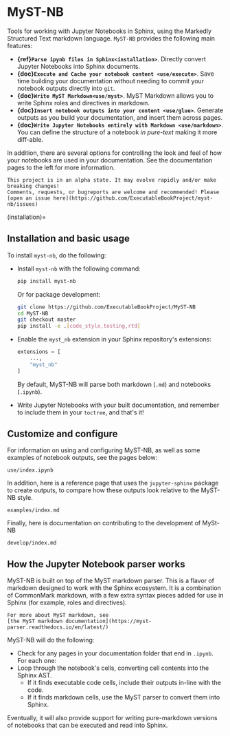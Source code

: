 # MyST-NB

Tools for working with Jupyter Notebooks in Sphinx, using the
Markedly Structured Text markdown language. `MyST-NB` provides the following main
features:

* **{ref}`Parse ipynb files in Sphinx<installation>`**. Directly convert Jupyter
  Notebooks into Sphinx documents.
* **{doc}`Execute and Cache your notebook content <use/execute>`**.
  Save time building your documentation without needing to commit your notebook outputs
  directly into `git`.
* **{doc}`Write MyST Markdown<use/myst>`**. MyST Markdown
  allows you to write Sphinx roles and directives in markdown.
* **{doc}`Insert notebook outputs into your content <use/glue>`**. Generate outputs
  as you build your documentation, and insert them across pages.
* **{doc}`Write Jupyter Notebooks entirely with Markdown <use/markdown>`**. You can
  define the structure of a notebook *in pure-text* making it more diff-able.

In addition, there are several options for controlling the look and feel of how your
notebooks are used in your documentation. See the documentation pages to the left for
more information.

```{warning}
This project is in an alpha state. It may evolve rapidly and/or make breaking changes!
Comments, requests, or bugreports are welcome and recommended! Please
[open an issue here](https://github.com/ExecutableBookProject/myst-nb/issues)
```

(installation)=
## Installation and basic usage

To install `myst-nb`, do the following:

* Install `myst-nb` with the following command:

  ```bash
  pip install myst-nb
  ```

  Or for package development:

  ```bash
  git clone https://github.com/ExecutableBookProject/MyST-NB
  cd MyST-NB
  git checkout master
  pip install -e .[code_style,testing,rtd]
  ```

* Enable the `myst_nb` extension in your Sphinx repository's extensions:

  ```python
  extensions = [
      ...,
      "myst_nb"
  ]
  ```

  By default, MyST-NB will parse both markdown (`.md`) and notebooks (`.ipynb`).

* Write Jupyter Notebooks with your built documentation, and remember to include them
  in your `toctree`, and that's it!

## Customize and configure

For information on using and configuring MyST-NB, as well as some examples of notebook
outputs, see the pages below:

```{toctree}
use/index.ipynb
```

In addition, here is a reference page that uses the `jupyter-sphinx` package to create
outputs, to compare how these outputs look relative to the MyST-NB style.

```{toctree}
examples/index.md
```

Finally, here is documentation on contributing to the development of MySt-NB

```{toctree}
develop/index.md
```

## How the Jupyter Notebook parser works

MyST-NB is built on top of the MyST markdown parser. This is a flavor of markdown
designed to work with the Sphinx ecosystem. It is a combination of CommonMark markdown,
with a few extra syntax pieces added for use in Sphinx (for example, roles and
directives).

```{note}
For more about MyST markdown, see
[the MyST markdown documentation](https://myst-parser.readthedocs.io/en/latest/)
```

MyST-NB will do the following:

* Check for any pages in your documentation folder that end in `.ipynb`. For each one:
* Loop through the notebook's cells, converting cell contents into the Sphinx AST.
  * If it finds executable code cells, include their outputs in-line with the code.
  * If it finds markdown cells, use the MyST parser to convert them into Sphinx.

Eventually, it will also provide support for writing pure-markdown versions of notebooks
that can be executed and read into Sphinx.
